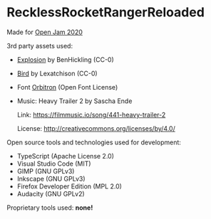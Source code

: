 # RecklessRocketRangerReloaded
Made for [Open Jam 2020](https://itch.io/jam/open-jam-2020)

3rd party assets used:

* [Explosion](https://opengameart.org/content/explosion-7) by BenHickling (CC-0)
* [Bird](https://opengameart.org/content/bird-cute-bird) by Lexatchison (CC-0)
* Font [Orbitron](https://fonts.google.com/specimen/Orbitron?category=Sans+Serif&vfonly=true#about) (Open Font License)
* Music: Heavy Trailer 2 by Sascha Ende

  Link: https://filmmusic.io/song/441-heavy-trailer-2

  License: http://creativecommons.org/licenses/by/4.0/

Open source tools and technologies used for development:

* TypeScript (Apache License 2.0)
* Visual Studio Code (MIT)
* GIMP (GNU GPLv3)
* Inkscape (GNU GPLv3)
* Firefox Developer Edition (MPL 2.0)
* Audacity (GNU GPLv2)

Proprietary tools used: **none!**
